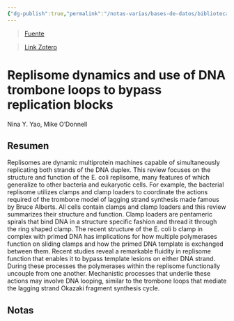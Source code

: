 ```yaml
---
{"dg-publish":true,"permalink":"/notas-varias/bases-de-datos/biblioteca-b/bibliografia-academica/yao-o-donnell-2008/","title":"Replisome dynamics and use of DNA trombone loops to bypass replication blocks"}
---
```



> [Fuente](http://xlink.rsc.org/?DOI=b811097b)

> [Link Zotero](zotero://select/items/@Yao.ODonnell2008)

# Replisome dynamics and use of DNA trombone loops to bypass replication blocks

Nina Y. Yao, Mike O’Donnell

## Resumen

Replisomes are dynamic multiprotein machines capable of simultaneously replicating both strands of the DNA duplex. This review focuses on the structure and function of the E. coli replisome, many features of which generalize to other bacteria and eukaryotic cells. For example, the bacterial replisome utilizes clamps and clamp loaders to coordinate the actions required of the trombone model of lagging strand synthesis made famous by Bruce Alberts. All cells contain clamps and clamp loaders and this review summarizes their structure and function. Clamp loaders are pentameric spirals that bind DNA in a structure specific fashion and thread it through the ring shaped clamp. The recent structure of the E. coli b clamp in complex with primed DNA has implications for how multiple polymerases function on sliding clamps and how the primed DNA template is exchanged between them. Recent studies reveal a remarkable fluidity in replisome function that enables it to bypass template lesions on either DNA strand. During these processes the polymerases within the replisome functionally uncouple from one another. Mechanistic processes that underlie these actions may involve DNA looping, similar to the trombone loops that mediate the lagging strand Okazaki fragment synthesis cycle.

## Notas